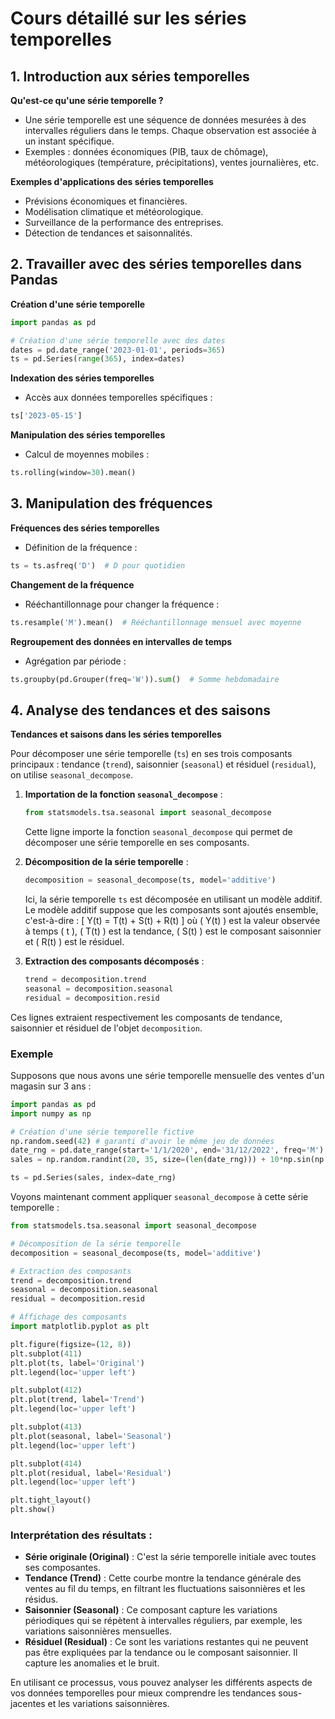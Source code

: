 # Cours détaillé sur les séries temporelles

## 1. Introduction aux séries temporelles

**Qu'est-ce qu'une série temporelle ?**
- Une série temporelle est une séquence de données mesurées à des intervalles réguliers dans le temps. Chaque observation est associée à un instant spécifique.
- Exemples : données économiques (PIB, taux de chômage), météorologiques (température, précipitations), ventes journalières, etc.

**Exemples d'applications des séries temporelles**
- Prévisions économiques et financières.
- Modélisation climatique et météorologique.
- Surveillance de la performance des entreprises.
- Détection de tendances et saisonnalités.

## 2. Travailler avec des séries temporelles dans Pandas

**Création d'une série temporelle**
```python
import pandas as pd

# Création d'une série temporelle avec des dates
dates = pd.date_range('2023-01-01', periods=365)
ts = pd.Series(range(365), index=dates)
```

**Indexation des séries temporelles**
- Accès aux données temporelles spécifiques :
```python
ts['2023-05-15']
```

**Manipulation des séries temporelles**
- Calcul de moyennes mobiles :
```python
ts.rolling(window=30).mean()
```

## 3. Manipulation des fréquences

**Fréquences des séries temporelles**
- Définition de la fréquence :
```python
ts = ts.asfreq('D')  # D pour quotidien
```

**Changement de la fréquence**
- Rééchantillonnage pour changer la fréquence :
```python
ts.resample('M').mean()  # Rééchantillonnage mensuel avec moyenne
```

**Regroupement des données en intervalles de temps**
- Agrégation par période :
```python
ts.groupby(pd.Grouper(freq='W')).sum()  # Somme hebdomadaire
```

## 4. Analyse des tendances et des saisons

**Tendances et saisons dans les séries temporelles**

Pour décomposer une série temporelle (`ts`) en ses trois composants principaux : tendance (`trend`), saisonnier (`seasonal`) et résiduel (`residual`), on utilise `seasonal_decompose`.

1. **Importation de la fonction `seasonal_decompose`** :
   ```python
   from statsmodels.tsa.seasonal import seasonal_decompose
   ```

   Cette ligne importe la fonction `seasonal_decompose` qui permet de décomposer une série temporelle en ses composants.

2. **Décomposition de la série temporelle** :
   ```python
   decomposition = seasonal_decompose(ts, model='additive')
   ```

   Ici, la série temporelle `ts` est décomposée en utilisant un modèle additif. Le modèle additif suppose que les composants sont ajoutés ensemble, c'est-à-dire :
   \[
   Y(t) = T(t) + S(t) + R(t)
   \]
   où \( Y(t) \) est la valeur observée à temps \( t \), \( T(t) \) est la tendance, \( S(t) \) est le composant saisonnier et \( R(t) \) est le résiduel.

3. **Extraction des composants décomposés** :
   ```python
   trend = decomposition.trend
   seasonal = decomposition.seasonal
   residual = decomposition.resid
   ```

Ces lignes extraient respectivement les composants de tendance, saisonnier et résiduel de l'objet `decomposition`.

### Exemple 

Supposons que nous avons une série temporelle mensuelle des ventes d'un magasin sur 3 ans :

```python
import pandas as pd
import numpy as np

# Création d'une série temporelle fictive
np.random.seed(42) # garanti d'avoir le même jeu de données 
date_rng = pd.date_range(start='1/1/2020', end='31/12/2022', freq='M')
sales = np.random.randint(20, 35, size=(len(date_rng))) + 10*np.sin(np.linspace(0, 3 * np.pi, len(date_rng)))

ts = pd.Series(sales, index=date_rng)
```

Voyons maintenant comment appliquer `seasonal_decompose` à cette série temporelle :

```python
from statsmodels.tsa.seasonal import seasonal_decompose

# Décomposition de la série temporelle
decomposition = seasonal_decompose(ts, model='additive')

# Extraction des composants
trend = decomposition.trend
seasonal = decomposition.seasonal
residual = decomposition.resid

# Affichage des composants
import matplotlib.pyplot as plt

plt.figure(figsize=(12, 8))
plt.subplot(411)
plt.plot(ts, label='Original')
plt.legend(loc='upper left')

plt.subplot(412)
plt.plot(trend, label='Trend')
plt.legend(loc='upper left')

plt.subplot(413)
plt.plot(seasonal, label='Seasonal')
plt.legend(loc='upper left')

plt.subplot(414)
plt.plot(residual, label='Residual')
plt.legend(loc='upper left')

plt.tight_layout()
plt.show()
```

### Interprétation des résultats :

- **Série originale (Original)** : C'est la série temporelle initiale avec toutes ses composantes.
- **Tendance (Trend)** : Cette courbe montre la tendance générale des ventes au fil du temps, en filtrant les fluctuations saisonnières et les résidus.
- **Saisonnier (Seasonal)** : Ce composant capture les variations périodiques qui se répètent à intervalles réguliers, par exemple, les variations saisonnières mensuelles.
- **Résiduel (Residual)** : Ce sont les variations restantes qui ne peuvent pas être expliquées par la tendance ou le composant saisonnier. Il capture les anomalies et le bruit.

En utilisant ce processus, vous pouvez analyser les différents aspects de vos données temporelles pour mieux comprendre les tendances sous-jacentes et les variations saisonnières.
